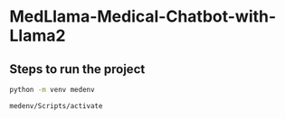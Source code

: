 # MedLlama-Medical-Chatbot-with-Llama2

## Steps to run the project

```bash
python -m venv medenv
```

```bash
medenv/Scripts/activate
```

